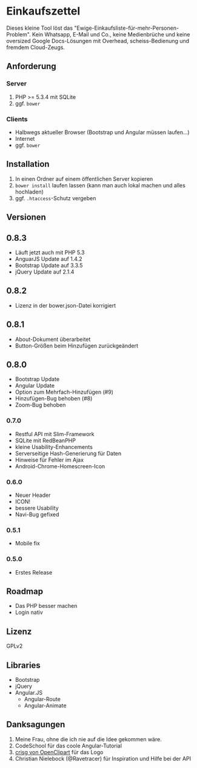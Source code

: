 # Einkaufszettel

Dieses kleine Tool löst das "Ewige-Einkaufsliste-für-mehr-Personen-Problem". Kein Whatsapp, E-Mail und Co., keine Medienbrüche und keine oversized Google Docs-Lösungen mit Overhead, scheiss-Bedienung und fremdem Cloud-Zeugs.

## Anforderung

### Server

 1. PHP >= 5.3.4 mit SQLite
 3. ggf. `bower`

### Clients

* Halbwegs aktueller Browser (Bootstrap und Angular müssen laufen...)
* Internet
* ggf. `bower`

## Installation

 1. In einen Ordner auf einem öffentlichen Server kopieren
 3. `bower install` laufen lassen (kann man auch lokal machen und alles hochladen)
 4. ggf. `.htaccess`-Schutz vergeben

## Versionen

## 0.8.3

* Läuft jetzt auch mit PHP 5.3
* AnguarJS Update auf 1.4.2
* Bootstrap Update auf 3.3.5
* jQuery Update auf 2.1.4

## 0.8.2

* Lizenz in der bower.json-Datei korrigiert

## 0.8.1

* About-Dokument überarbeitet
* Button-Größen beim Hinzufügen zurückgeändert

## 0.8.0

* Bootstrap Update
* Angular Update
* Option zum Mehrfach-Hinzufügen (#9)
* Hinzufügen-Bug behoben (#8)
* Zoom-Bug behoben

### 0.7.0

* Restful API mit Slim-Framework
* SQLite mit RedBeanPHP
* kleine Usability-Enhancements
* Serverseitige Hash-Generierung für Daten
* Hinweise für Fehler im Ajax
* Android-Chrome-Homescreen-Icon

### 0.6.0

* Neuer Header
* ICON!
* bessere Usability
* Navi-Bug gefixed

### 0.5.1

* Mobile fix

### 0.5.0

* Erstes Release

## Roadmap

* Das PHP besser machen
* Login nativ

## Lizenz

GPLv2

## Libraries

* Bootstrap
* jQuery
* Angular.JS
    * Angular-Route
    * Angular-Animate

## Danksagungen

1. Meine Frau, ohne die ich nie auf die Idee gekommen wäre.
2. CodeSchool für das coole Angular-Tutorial
3. [crisg von OpenClipart][1]  für das Logo
4. Christian Nielebock (@Ravetracer) für Inspiration und Hilfe bei der API


  [1]: https://openclipart.org/detail/182735/check-list-by-crisg-182735
